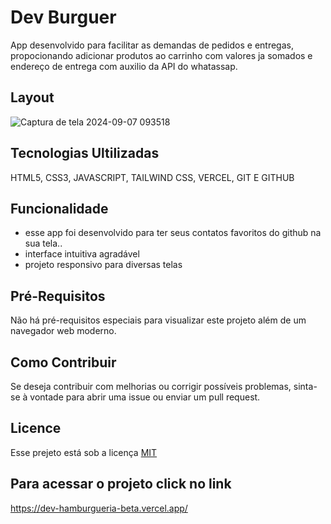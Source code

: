 
# Dev Burguer

App desenvolvido para facilitar as demandas de pedidos e entregas, propocionando adicionar produtos ao 
carrinho com valores ja somados e endereço de entrega com auxilio da API do whatassap.


 
## Layout
![Captura de tela 2024-09-07 093518](https://github.com/user-attachments/assets/dd7e1105-5431-4db1-a0fa-f6b5c2a4ecc0)

## Tecnologias Ultilizadas

HTML5, CSS3, JAVASCRIPT, TAILWIND  CSS, VERCEL, GIT E GITHUB

## Funcionalidade
 - esse app foi desenvolvido para ter seus contatos favoritos do github na sua tela..
 - interface intuitiva agradável
 - projeto responsivo para diversas telas
## Pré-Requisitos
Não há pré-requisitos especiais para visualizar este projeto além de um navegador web moderno.

## Como Contribuir
Se deseja contribuir com melhorias ou corrigir possíveis problemas, sinta-se à vontade para abrir uma issue ou enviar um pull request.



## Licence

Esse prejeto está sob a licença [MIT](https://choosealicense.com/licenses/mit/)





## Para acessar o projeto click no link
https://dev-hamburgueria-beta.vercel.app/
